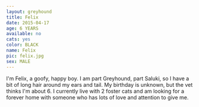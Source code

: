 ```yaml
---
layout: greyhound
title: Felix
date: 2015-04-17
age: 6 YEARS
available: no
cats: yes
color: BLACK
name: Felix
pic: felix.jpg
sex: MALE
---
```


I'm Felix, a goofy, happy boy. I am part Greyhound, part Saluki, so I have a bit of long hair
around my ears and tail. My birthday is unknown, but the vet thinks I'm about 6. I currently
live with 2 foster cats and am looking for a forever home with someone who has lots of love and
attention to give me.
